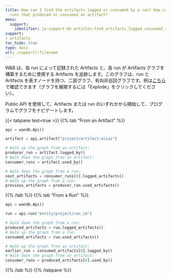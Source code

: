 ```yaml
---
title: How can I find the artifacts logged or consumed by a run? How can I find the
  runs that produced or consumed an artifact?
menu:
  support:
    identifier: ja-support-kb-articles-find_artifacts_logged_consumed_run_find
support:
- artifacts
toc_hide: true
type: docs
url: /support/:filename
---
```


W&B は、各 run によって記録された Artifacts と、各 run が Artifacts グラフを構築するために使用する Artifacts を追跡します。このグラフは、run と Artifacts を表すノードを持つ、二部グラフ、有向非巡回グラフです。例は[こちら](https://wandb.ai/shawn/detectron2-11/artifacts/dataset/furniture-small-val/06d5ddd4deeb2a6ebdd5/graph)で確認できます（グラフを展開するには「Explode」をクリックしてください）。

Public API を使用して、Artifacts または run のいずれかから開始して、プログラムでグラフをナビゲートします。

{{< tabpane text=true >}}
{{% tab "From an Artifact" %}}

```python
api = wandb.Api()

artifact = api.artifact("project/artifact:alias")

# Walk up the graph from an artifact:
producer_run = artifact.logged_by()
# Walk down the graph from an artifact:
consumer_runs = artifact.used_by()

# Walk down the graph from a run:
next_artifacts = consumer_runs[0].logged_artifacts()
# Walk up the graph from a run:
previous_artifacts = producer_run.used_artifacts()
```

{{% /tab %}}
{{% tab "From a Run" %}}

```python
api = wandb.Api()

run = api.run("entity/project/run_id")

# Walk down the graph from a run:
produced_artifacts = run.logged_artifacts()
# Walk up the graph from a run:
consumed_artifacts = run.used_artifacts()

# Walk up the graph from an artifact:
earlier_run = consumed_artifacts[0].logged_by()
# Walk down the graph from an artifact:
consumer_runs = produced_artifacts[0].used_by()
```

{{% /tab %}}
{{% /tabpane %}}
